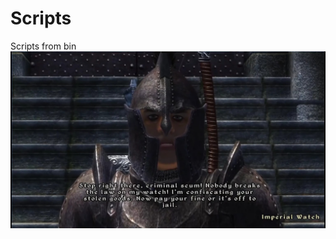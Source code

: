# Scripts
Scripts from bin
![This is an image](https://raw.githubusercontent.com/Systemblaster666/Scripts/master/bin/mpv-shot0001.jpg?token=GHSAT0AAAAAABWYTP4NVFINFNSCIVSI2DSAYYEBNHQ)

